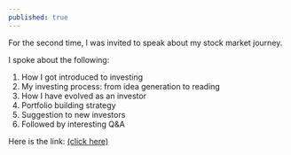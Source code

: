 ```yaml
---
published: true
---
```


For the second time, I was invited to speak about my stock market journey.

I spoke about the following:

1. How I got introduced to investing
2. My investing process: from idea generation to reading
3. How I have evolved as an investor
4. Portfolio building strategy
6. Suggestion to new investors
7. Followed by interesting Q&A

Here is the link: [(click here)](https://www.youtube.com/watch?v=HjGO7WDYMl0&t=)
